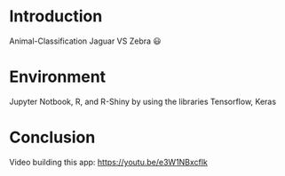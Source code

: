 # Introduction
Animal-Classification
Jaguar VS Zebra :smiley:


# Environment
Jupyter Notbook, R, and R-Shiny by using the libraries Tensorflow, Keras

# Conclusion
Video building this app: https://youtu.be/e3W1NBxcflk

